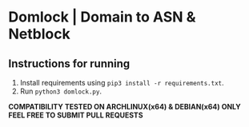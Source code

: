 # Domlock | Domain to ASN & Netblock

## Instructions for running
1. Install requirements using `pip3 install -r requirements.txt`.
2. Run `python3 domlock.py`.<br>

**COMPATIBILITY TESTED ON ARCHLINUX(x64) & DEBIAN(x64) ONLY**<br>
**FEEL FREE TO SUBMIT PULL REQUESTS**
